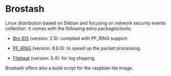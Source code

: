 # Brostash

Linux distribution based on Debian and focusing on network security events collection. It comes with the following extra packages/tools:

* [Bro IDS](https://www.bro.org/) (version: 2.5): compiled with PF_RING support.

* [PF_RING](http://www.ntop.org/products/packet-capture/pf_ring/) (version: 6.6.0): to speed up the packet processing.

* [Filebeat](https://www.elastic.co/products/beats/filebeat) (version: 5.4): for log shipping.

Brostash offers also a build script for the raspbian lite image.
